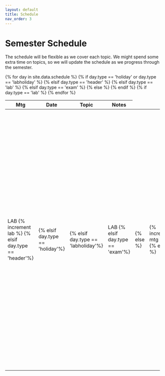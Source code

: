 ```yaml
---
layout: default 
title: Schedule
nav_order: 3
---
```


# Semester Schedule

The schedule will be flexible as we cover each topic. We might spend some extra time on topics, so we will update the schedule as we progress through the semester.

<table class="schedtab"><thead>
<tr>
    <th>Mtg</th>
    <th>Date</th>
    <th>Topic</th>
    <th>Notes</th>
    </tr>
    </thead>
    <tbody><!--  {% increment lab %} {% increment mtg %} -->
{% for day in site.data.schedule %}
{% if day.type == 'holiday' or day.type == 'labholiday' %}
<tr class="holiday">
{% elsif day.type == 'header' %}
<tr class="header">
{% elsif day.type == 'lab' %}
<tr class="lab">
{% elsif day.type == 'exam' %}
<tr class="exam">
{% else %}
<tr>
{% endif %}
    {% if day.type == 'lab' %}
            <td class="lab mtg">LAB {% increment lab %}
            {% elsif day.type == 'header'%}
            <td class="header mtg">
            {% elsif day.type == 'holiday'%}
            <td class="holiday mtg">
            {% elsif day.type == 'labholiday'%}
            <td class="holiday mtg">LAB
            {% elsif day.type == 'exam'%}
            <td class="exam mtg">
            {% else %}
            <td class="mtg">
                {% increment mtg %}
            {% endif %}</td>
    <td class="text-center sched">{{day.date}}</td>
    <td class="sched">
    {% if day.link %}
        <a href="{{day.link}}">
    {% endif %}
    {{day.topic}}
    {% if day.link %}
        </a>
    {% endif %}
    {% if day.lectures or day.readings %}
    <br><span class="sched-sub">
        {% if day.readings %}
        Readings:
        {% for read in day.readings %}
        <a href="{{read.link}}">{{read.topic}}</a> 
        {% endfor %}
        {% endif %}
        {% if day.lectures and day.readings %}
        -
        {% endif %}
        {% if day.lectures %}
        Slides:
        {% for pdf in day.lectures %}
        {% if pdf.link %}
        <a href="{{pdf.link}}" alt="{{pdf.alt}}">{{pdf.time}}</a> 
        {% else %}
        <span title="{{pdf.alt}}">{{pdf.time}}</span> 
        {% endif %}
        {% endfor %}
        {% endif %}
        </span>
    {% endif %}
    </td>
    <td class="sched">{{day.notes}}</td>
    </tr>
{% endfor %}
</tbody></table>
